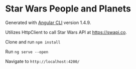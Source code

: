 # Star Wars People and Planets

Generated with [Angular CLI](https://github.com/angular/angular-cli) version 1.4.9.

Utilizes HttpClient to call Star Wars API at https://swapi.co.

Clone and run `npm install`

Run `ng serve --open`

Navigate to `http://localhost:4200/`
